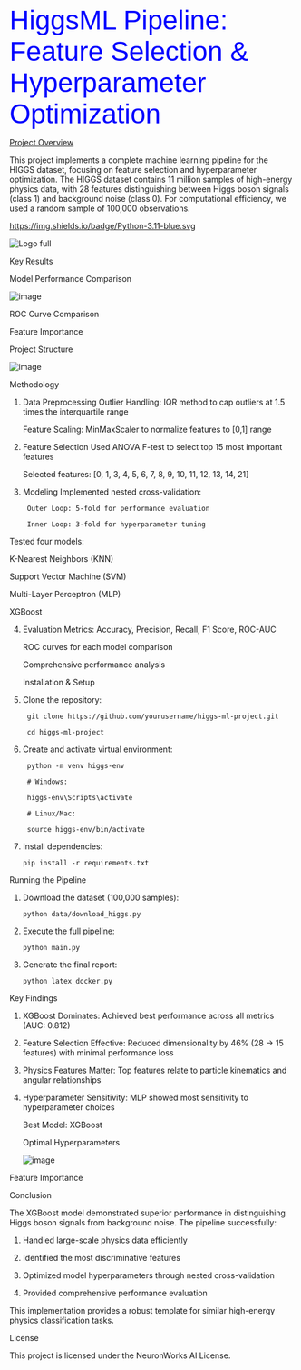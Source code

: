 <font face="Arial" color="blue" size="20">HiggsML Pipeline: Feature Selection & Hyperparameter Optimization</font>

<ins>Project Overview</ins>

This project implements a complete machine learning pipeline for the HIGGS dataset, focusing on feature selection and hyperparameter optimization. The HIGGS dataset contains 11 million samples of high-energy physics data, with 28 features distinguishing between Higgs boson signals (class 1) and background noise (class 0). For computational efficiency, we used a random sample of 100,000 observations.

https://img.shields.io/badge/Python-3.11-blue.svg


![Logo full](https://github.com/user-attachments/assets/727625d6-0fcf-4653-a3e0-f9b44bf581cf)


Key Results

Model Performance Comparison

![image](https://github.com/user-attachments/assets/fed29a17-83dc-4969-8c1b-5421093067a6)

ROC Curve Comparison




Feature Importance





Project Structure

![image](https://github.com/user-attachments/assets/d93ace03-59b1-463a-9e19-3a37a7bf34ed)


Methodology
1. Data Preprocessing
    Outlier Handling: IQR method to cap outliers at 1.5 times the interquartile range

    Feature Scaling: MinMaxScaler to normalize features to [0,1] range

2. Feature Selection
    Used ANOVA F-test to select top 15 most important features

    Selected features: [0, 1, 3, 4, 5, 6, 7, 8, 9, 10, 11, 12, 13, 14, 21]

3. Modeling
    Implemented nested cross-validation:

        Outer Loop: 5-fold for performance evaluation

        Inner Loop: 3-fold for hyperparameter tuning

Tested four models:

  K-Nearest Neighbors (KNN)

  Support Vector Machine (SVM)

  Multi-Layer Perceptron (MLP)

  XGBoost

4. Evaluation
    Metrics: Accuracy, Precision, Recall, F1 Score, ROC-AUC

    ROC curves for each model comparison

    Comprehensive performance analysis

    Installation & Setup
   
1. Clone the repository:

        git clone https://github.com/yourusername/higgs-ml-project.git

        cd higgs-ml-project

2. Create and activate virtual environment:

        python -m venv higgs-env

        # Windows:

        higgs-env\Scripts\activate

        # Linux/Mac:

        source higgs-env/bin/activate

3. Install dependencies:

       pip install -r requirements.txt

Running the Pipeline

1. Download the dataset (100,000 samples):

       python data/download_higgs.py

2. Execute the full pipeline:

       python main.py

3. Generate the final report:

       python latex_docker.py

Key Findings

1. XGBoost Dominates: Achieved best performance across all metrics (AUC: 0.812)
  
2. Feature Selection Effective: Reduced dimensionality by 46% (28 → 15 features) with minimal performance loss

3. Physics Features Matter: Top features relate to particle kinematics and angular relationships

4. Hyperparameter Sensitivity: MLP showed most sensitivity to hyperparameter choices

    Best Model: XGBoost

    Optimal Hyperparameters

      ![image](https://github.com/user-attachments/assets/6750de73-9272-4888-a701-ee7b6f7d44bd)


Feature Importance



Conclusion

The XGBoost model demonstrated superior performance in distinguishing Higgs boson signals from background noise. The pipeline successfully:

1. Handled large-scale physics data efficiently

2. Identified the most discriminative features

3. Optimized model hyperparameters through nested cross-validation

4. Provided comprehensive performance evaluation

This implementation provides a robust template for similar high-energy physics classification tasks.

License

This project is licensed under the NeuronWorks AI License.
